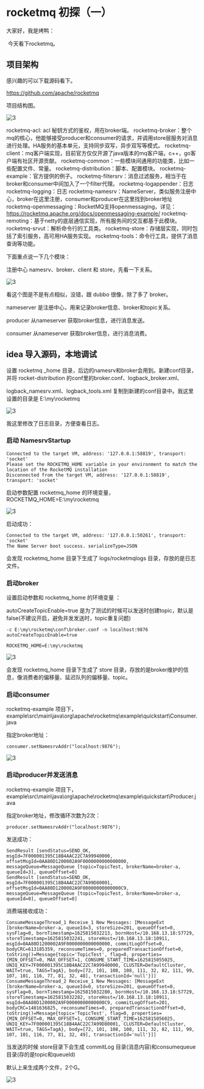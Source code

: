 # rocketmq 初探（一）

大家好，我是烤鸭：

​	今天看下rocketmq。

## 项目架构

感兴趣的可以下载源码看下。

https://github.com/apache/rocketmq

项目结构图。

![3](.\3.png)

rocketmq-acl: acl 秘钥方式的鉴权，用在broker端。
rocketmq-broker：整个mq的核心，他能够接受producer和consumer的请求，并调用store层服务对消息进行处理。HA服务的基本单元，支持同步双写，异步双写等模式。
rocketmq-client：mq客户端实现，目前官方仅仅开源了java版本的mq客户端，c++，go客户端有社区开源贡献。
rocketmq-common：一些模块间通用的功能类，比如一些配置文件、常量。
rocketmq-distribution：脚本、配置模块。
rocketmq-example：官方提供的例子。
rocketmq-filtersrv：消息过滤服务，相当于在broker和consumer中间加入了一个filter代理。
rocketmq-logappender：日志
rocketmq-logging：日志
rocketmq-namesrv：NameServer，类似服务注册中心，broker在这里注册，consumer和producer在这里找到broker地址
rocketmq-openmessaging：RocketMQ支持openmessaging，详见：https://rocketmq.apache.org/docs/openmessaging-example/
rocketmq-remoting：基于netty的底层通信实现，所有服务间的交互都基于此模块。
rocketmq-srvut：解析命令行的工具类。
rocketmq-store：存储层实现，同时包括了索引服务，高可用HA服务实现。
rocketmq-tools：命令行工具，提供了消息查询等功能。

下面重点说一下几个模块：

注册中心 namesrv、broker、client 和 store，先看一下关系。

![3](.\4.png)

看这个图是不是有点相似，没错，跟 dubbo 很像，除了多了 broker。

nameserver 是注册中心，用来记录broker信息、broker和topic关系。

producer 从nameserver 获取broker信息，进行消息发送。

consumer 从nameserver 获取broker信息，进行消息消费。

## idea 导入源码，本地调试

设置 rocketmq _home 目录，后边的namesrv和broker会用到。新建conf目录，并将 rocket-distribution 的conf里的broker.conf、logback_broker.xml、

logback_namesrv.xml、logback_tools.xml 复制到新建的conf目录中。我这里设置的目录是 E:\my\rocketmq

![3](.\6.png)

我这里修改了日志目录，方便查看日志。

### 启动 NamesrvStartup

```
Connected to the target VM, address: '127.0.0.1:58819', transport: 'socket'
Please set the ROCKETMQ_HOME variable in your environment to match the location of the RocketMQ installation
Disconnected from the target VM, address: '127.0.0.1:58819', transport: 'socket'
```

启动参数配置 rocketmq_home 的环境变量，ROCKETMQ_HOME=E:\my\rocketmq

![3](.\5.png)

启动成功：

```
Connected to the target VM, address: '127.0.0.1:50261', transport: 'socket'
The Name Server boot success. serializeType=JSON
```

会发现 rocketmq_home 目录下生成了 logs/rocketmqlogs 目录，存放的是日志文件。

### 启动broker

设置启动参数和  rocketmq_home 的环境变量 ：

autoCreateTopicEnable=true 是为了测试的时候可以发送时创建topic，默认是 false(不建议开启，避免并发发送时，topic重复问题)

```
-c E:\my\rocketmq\conf\broker.conf -n localhost:9876 autoCreateTopicEnable=true
```

```
ROCKETMQ_HOME=E:\my\rocketmq
```

![3](.\7.png)

会发现 rocketmq_home 目录下生成了 store 目录，存放的是broker维护的信息，像消费者的偏移量、延迟队列的偏移量、topic。

### 启动consumer

rocketmq-example 项目下，example\src\main\java\org\apache\rocketmq\example\quickstart\Consumer.java

指定broker地址：

```
consumer.setNamesrvAddr("localhost:9876");
```

![3](.\8.png)

### 启动producer并发送消息

rocketmq-example 项目下，example\src\main\java\org\apache\rocketmq\example\quickstart\Producer.java

指定broker地址，修改循环次数为2次：

```
producer.setNamesrvAddr("localhost:9876");
```

发送成功：

```
SendResult [sendStatus=SEND_OK, msgId=7F000001395C18B4AAC22C7A99940000, offsetMsgId=0AA80D1200002A9F0000000000000000, messageQueue=MessageQueue [topic=TopicTest, brokerName=broker-a, queueId=3], queueOffset=0]
SendResult [sendStatus=SEND_OK, msgId=7F000001395C18B4AAC22C7A99D80001, offsetMsgId=0AA80D1200002A9F00000000000000C9, messageQueue=MessageQueue [topic=TopicTest, brokerName=broker-a, queueId=0], queueOffset=0]
```

消费端接收成功：

```
ConsumeMessageThread_1 Receive_1 New Messages: [MessageExt [brokerName=broker-a, queueId=3, storeSize=201, queueOffset=0, sysFlag=0, bornTimestamp=1625815032213, bornHost=/10.168.13.18:57729, storeTimestamp=1625815032241, storeHost=/10.168.13.18:10911, msgId=0AA80D1200002A9F0000000000000000, commitLogOffset=0, bodyCRC=613185359, reconsumeTimes=0, preparedTransactionOffset=0, toString()=Message{topic='TopicTest', flag=0, properties={MIN_OFFSET=0, MAX_OFFSET=1, CONSUME_START_TIME=1625815055025, UNIQ_KEY=7F000001395C18B4AAC22C7A99940000, CLUSTER=DefaultCluster, WAIT=true, TAGS=TagA}, body=[72, 101, 108, 108, 111, 32, 82, 111, 99, 107, 101, 116, 77, 81, 32, 48], transactionId='null'}]] 
ConsumeMessageThread_2 Receive_1 New Messages: [MessageExt [brokerName=broker-a, queueId=0, storeSize=201, queueOffset=0, sysFlag=0, bornTimestamp=1625815032280, bornHost=/10.168.13.18:57729, storeTimestamp=1625815032282, storeHost=/10.168.13.18:10911, msgId=0AA80D1200002A9F00000000000000C9, commitLogOffset=201, bodyCRC=1401636825, reconsumeTimes=0, preparedTransactionOffset=0, toString()=Message{topic='TopicTest', flag=0, properties={MIN_OFFSET=0, MAX_OFFSET=1, CONSUME_START_TIME=1625815056025, UNIQ_KEY=7F000001395C18B4AAC22C7A99D80001, CLUSTER=DefaultCluster, WAIT=true, TAGS=TagA}, body=[72, 101, 108, 108, 111, 32, 82, 111, 99, 107, 101, 116, 77, 81, 32, 49], transactionId='null'}]] 
```

当发送的时候 store目录下会生成 commitLog 目录(消息内容)和consumequeue目录(存的是topic和queueId)

默认上来生成两个文件，2个G。

![3](.\9.png)

